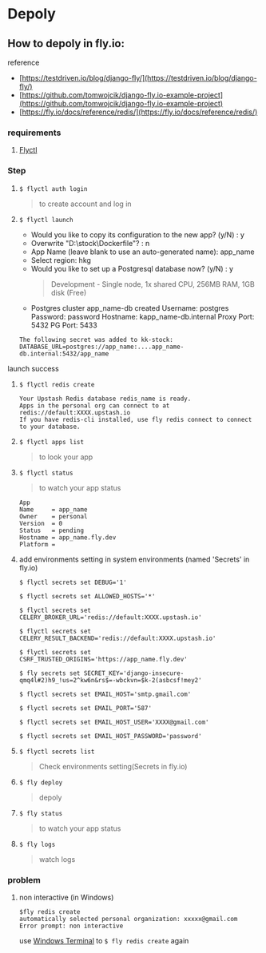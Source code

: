 # Depoly

## How to depoly in fly.io:

reference
*  [https://testdriven.io/blog/django-fly/](https://testdriven.io/blog/django-fly/)
*  [https://github.com/tomwojcik/django-fly.io-example-project](https://github.com/tomwojcik/django-fly.io-example-project)
*  [https://fly.io/docs/reference/redis/](https://fly.io/docs/reference/redis/)


### requirements

1. [Flyctl](https://fly.io/docs/flyctl/installing/)

### Step
1.  ```$ flyctl auth login```
    > to create account and log in 


1. ```$ flyctl launch```
    
    * Would you like to copy its configuration to the new app? (y/N) : y
    * Overwrite "D:\stock\Dockerfile"? : n
    * App Name (leave blank to use an auto-generated name): app_name
    * Select region: hkg
    * Would you like to set up a Postgresql database now? (y/N) : y
        > Development - Single node, 1x shared CPU, 256MB RAM, 1GB disk (Free)
    * Postgres cluster app_name-db created
  Username:    postgres
  Password:    password
  Hostname:    kapp_name-db.internal
  Proxy Port:  5432
  PG Port: 5433
    ```
    The following secret was added to kk-stock:
    DATABASE_URL=postgres://app_name:....app_name-db.internal:5432/app_name
    ```

  launch success

1. ```$ flyctl redis create```
    ```
    Your Upstash Redis database redis_name is ready.
    Apps in the personal org can connect to at redis://default:XXXX.upstash.io
    If you have redis-cli installed, use fly redis connect to connect to your database.
    ```

1. ```$ flyctl apps list```
    > to look your app

1. ```$ flyctl status```
    > to watch your app status
    ```
    App
    Name     = app_name
    Owner    = personal
    Version  = 0
    Status   = pending
    Hostname = app_name.fly.dev
    Platform =
    ```


1. add environments setting in system environments (named 'Secrets' in fly.io)

    ```$ flyctl secrets set DEBUG='1'```

    ```$ flyctl secrets set ALLOWED_HOSTS='*'```

    ```$ flyctl secrets set CELERY_BROKER_URL='redis://default:XXXX.upstash.io'```

    ```$ flyctl secrets set CELERY_RESULT_BACKEND='redis://default:XXXX.upstash.io'```

    ```$ flyctl secrets set CSRF_TRUSTED_ORIGINS='https://app_name.fly.dev'```

    ```$ fly secrets set SECRET_KEY='django-insecure-qmq4l#2)h9_!us=2^kw6n&rs$=-wbckvn=$k-2(asbcsf!mey2'```

    ```$ flyctl secrets set EMAIL_HOST='smtp.gmail.com' ```

    ```$ flyctl secrets set EMAIL_PORT='587' ```

    ```$ flyctl secrets set EMAIL_HOST_USER='XXXX@gmail.com' ```

    ```$ flyctl secrets set EMAIL_HOST_PASSWORD='password' ```

1. ```$ flyctl secrets list```
    > Check environments setting(Secrets in fly.io)

1. ```$ fly deploy ```
    > depoly

1. ```$ fly status```
    > to watch your app status

1. ```$ fly logs```
    > watch logs








### problem

1. non interactive (in Windows)
    ```
    $fly redis create
    automatically selected personal organization: xxxxx@gmail.com
    Error prompt: non interactive
    ```
    use 
    [Windows Terminal](https://apps.microsoft.com/store/detail/windows-terminal/9N0DX20HK701?hl=en-us&gl=us) to ```$ fly redis create``` again
